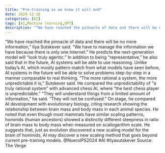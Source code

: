 ```yaml
---
title: "Pre-training as we know it will end"
date: 2024-12-18
categories: [AI]
tags: [AI,Machine learning,GPT]
description: "“We have reached the pinnacle of data and there will be no more information,” Ilya Sutskever said. “We have to manage the information we have because there is only one Internet.”"
---
```

“We have reached the pinnacle of data and there will be no more information,” Ilya Sutskever said. “We have to manage the information we have because there is only one Internet.”
He predicts the next-generation model will “look truly agentic.”
In addition to being “representative,” he also said that in the future, AI systems will be able to use reasoning. Unlike today’s AI, which mostly pattern-match from what models have seen before, AI systems in the future will be able to solve problems step-by-step in a manner comparable to real thinking.
“The more rational a system, the more unpredictable it is,” Sutskever said. He compared the unpredictability of “a truly rational system” with advanced chess AI, where “the best chess player is unpredictable.”
“They will understand things from a limited amount of information,” he said. “They will not be confused.”
On stage, he compared AI development with evolutionary biology, citing research showing the relationship between brain mass and body mass in each animal species. He noted that even though most mammals have similar scaling patterns, hominids (human ancestors) showed a distinctly different steepness in ratio of brain mass to body mass when measured on scallogarithm scale.
He suggests that, just as evolution discovered a new scaling model for the brain of hominids, AI may discover a new scaling method that goes beyond current pre-training models.
@NueroIPS2024 #AI #ilyasutskever
Source: The Verge
